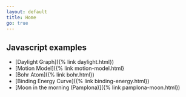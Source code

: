 ```yaml
---
layout: default
title: Home
go: true
---
```

## Javascript examples
* [Daylight Graph]({% link daylight.html})
* [Motion Model]({% link motion-model.html}
* [Bohr Atom]({% link bohr.html})
* [Binding Energy Curve]({% link binding-energy.html})
* [Moon in the morning (Pamplona)]({% link pamplona-moon.html})
